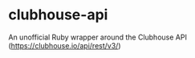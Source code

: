 # clubhouse-api
An unofficial Ruby wrapper around the Clubhouse API (https://clubhouse.io/api/rest/v3/)
